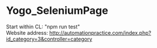# Yogo_SeleniumPage
Start within CL: "npm run test"<br />
Website address: http://automationpractice.com/index.php?id_category=3&controller=category
